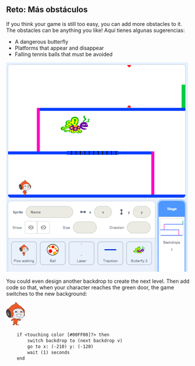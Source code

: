 ## Reto: Más obstáculos

If you think your game is still too easy, you can add more obstacles to it. The obstacles can be anything you like! Aquí tienes algunas sugerencias:

+ A dangerous butterfly
+ Platforms that appear and disappear
+ Falling tennis balls that must be avoided

![captura de pantalla](images/dodge-obstacles.png)

You could even design another backdrop to create the next level. Then add code so that, when your character reaches the green door, the game switches to the new background:

![pico walking sprite](images/pico_walking_sprite.png)

```blocks3
    if <touching color [#00FF00]?> then
        switch backdrop to (next backdrop v)
        go to x: (-210) y: (-120)
        wait (1) seconds
    end
```